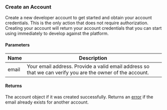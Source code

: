 ### Create an Account

Create a new developer account to get started and obtain your account credentials. This is the only action that does not require authorization. Creating your account will return your account credentials that you can start using immediately to develop against the platform.

#### Parameters

<table>
    <thead>
        <tr>
            <th>Name</th>
            <th>Description</th>
        </tr>
    </thead>
    <tbody>
        <tr>
            <td>email</td>
            <td>Your email address. Provide a valid email address so that we can verify you are the owner of the account.</td>
        </tr>
    </tbody>
</table>

#### Returns

The account object if it was created successfully. Returns an [error](index.html?doc=reference-manual#errors) if the email already exists for another account.


